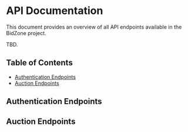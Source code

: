 # API Documentation

This document provides an overview of all API endpoints available in the BidZone project.

TBD.

## Table of Contents

- [Authentication Endpoints](#authentication-endpoints)
- [Auction Endpoints](#auction-endpoints)



## Authentication Endpoints

## Auction Endpoints
